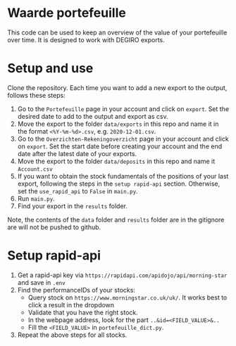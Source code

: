 # Waarde portefeuille

This code can be used to keep an overview of the value of your portefeuille over time. It is designed to work with DEGIRO exports.

# Setup and use

Clone the repository. Each time you want to add a new export to the output, follows these steps:
1. Go to the `Portefeuille` page in your account and click on `export`. Set the desired date to add to the output and export as csv.
2. Move the export to the folder `data/exports` in this repo and name it in the format `<%Y-%m-%d>.csv`, e.g. `2020-12-01.csv`.
3. Go to the `Overzichten-Rekeningoverzicht` page in your account and click on `export`. Set the start date before creating your account and the end date after the latest date of your exports.
4. Move the export to the folder `data/deposits` in this repo and name it `Account.csv`
5. If you want to obtain the stock fundamentals of the positions of your last export, following the steps in the `setup rapid-api` section. Otherwise, set the `use_rapid_api` to `False` in `main.py`.
6. Run `main.py`.
7. Find your export in the `results` folder.

Note, the contents of the `data` folder and `results` folder are in the gitignore are will not be pushed to github.

# Setup rapid-api
1. Get a rapid-api key via `https://rapidapi.com/apidojo/api/morning-star` and save in `.env`
2. Find the performanceIDs of your stocks:
    - Query stock on `https://www.morningstar.co.uk/uk/`. It works best to click a result in the dropdown
    - Validate that you have the right stock.
    - In the webpage address, look for the part `..&id=<FIELD_VALUE>&..`
    - Fill the `<FIELD_VALUE>` in `portefeuille_dict.py`.
3. Repeat the above steps for all stocks. 